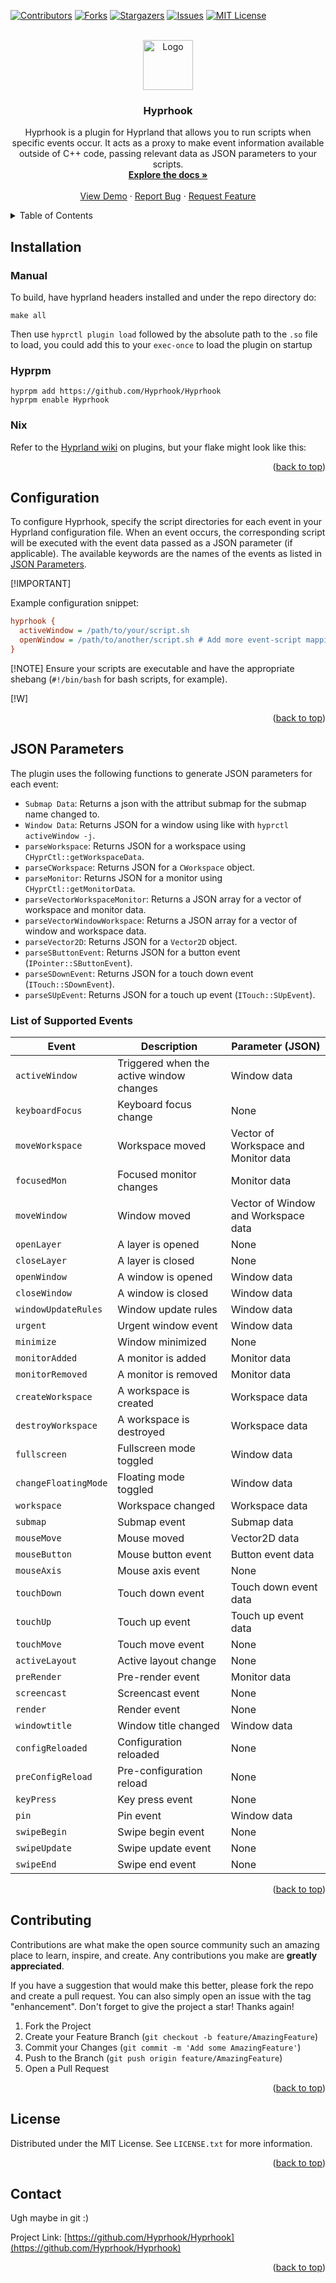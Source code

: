 <a id="readme-top"></a>

<!-- PROJECT SHIELDS -->

[![Contributors][contributors-shield]][contributors-url]
[![Forks][forks-shield]][forks-url]
[![Stargazers][stars-shield]][stars-url]
[![Issues][issues-shield]][issues-url]
[![MIT License][license-shield]][license-url]

<!-- PROJECT LOGO -->
<br />
<div align="center">
  <a href="https://github.com/Hyprhook/Hyprhook">
    <img src="https://repository-images.githubusercontent.com/812448348/684c24bc-4669-431d-b7bf-2d2e266d4db8" alt="Logo" width="80" height="80">
  </a>

  <h3 align="center">Hyprhook</h3>

  <p align="center">
    Hyprhook is a plugin for Hyprland that allows you to run scripts when specific events occur. It acts as a proxy to make event information available outside of C++ code, passing relevant data as JSON parameters to your scripts.
    <br />
    <a href="https://github.com/Hyprhook/Hyprhook/blob/master/README.md"><strong>Explore the docs »</strong></a>
    <br />
    <br />
    <a href="https://github.com/Hyprhook/Hyprhook">View Demo</a>
    ·
    <a href="https://github.com/Hyprhook/Hyprhook/issues/new?labels=bug&template=bug-report---.md">Report Bug</a>
    ·
    <a href="https://github.com/Hyprhook/Hyprhook/issues/new?labels=enhancement&template=feature-request---.md">Request Feature</a>
  </p>
</div>

<!-- TABLE OF CONTENTS -->
<details>
  <summary>Table of Contents</summary>
  <ol>
    <li>
      <a href="#installation">Installation</a>
      <ul>
        <li><a href="#manual">Manual</a></li>
        <li><a href="#hyprpm">Hyprpm</a></li>
        <li><a href="#nix">Nix</a></li>
      </ul>
    </li>
    <li><a href="#configuration">Configuration</a></li>
    <li><a href="#json-parameters">JSON Parameters</a></li>
    <li><a href="#contributing">Contributing</a></li>
    <li><a href="#license">License</a></li>
    <li><a href="#contact">Contact</a></li>
    <li><a href="#acknowledgments">Acknowledgments</a></li>
  </ol>
</details>

## Installation

### Manual

To build, have hyprland headers installed and under the repo directory do:

```fish
make all
```

Then use `hyprctl plugin load` followed by the absolute path to the `.so` file to load, you could add this to your `exec-once` to load the plugin on startup

### Hyprpm

```fish
hyprpm add https://github.com/Hyprhook/Hyprhook
hyprpm enable Hyprhook
```

### Nix

Refer to the [Hyprland wiki](https://wiki.hyprland.org/Nix/Hyprland-on-Home-Manager/#plugins) on plugins, but your flake might look like this:

<p align="right">(<a href="#readme-top">back to top</a>)</p>

## Configuration

To configure Hyprhook, specify the script directories for each event in your Hyprland configuration file. When an event occurs, the corresponding script will be executed with the event data passed as a JSON parameter (if applicable). The available keywords are the names of the events as listed in <a href="#json-parameters">JSON Parameters</a>.

[!IMPORTANT]

Example configuration snippet:

```ini
hyprhook {
  activeWindow = /path/to/your/script.sh
  openWindow = /path/to/another/script.sh # Add more event-script mappings as needed
}
```
[!NOTE]
Ensure your scripts are executable and have the appropriate shebang (`#!/bin/bash` for bash scripts, for example).

[!W]

<p align="right">(<a href="#readme-top">back to top</a>)</p>

## JSON Parameters

The plugin uses the following functions to generate JSON parameters for each event:

- `Submap Data`: Returns a json with the attribut submap for the submap name changed to.
- `Window Data`: Returns JSON for a window using like with `hyprctl activeWindow -j`.
- `parseWorkspace`: Returns JSON for a workspace using `CHyprCtl::getWorkspaceData`.
- `parseCWorkspace`: Returns JSON for a `CWorkspace` object.
- `parseMonitor`: Returns JSON for a monitor using `CHyprCtl::getMonitorData`.
- `parseVectorWorkspaceMonitor`: Returns a JSON array for a vector of workspace and monitor data.
- `parseVectorWindowWorkspace`: Returns a JSON array for a vector of window and workspace data.
- `parseVector2D`: Returns JSON for a `Vector2D` object.
- `parseSButtonEvent`: Returns JSON for a button event (`IPointer::SButtonEvent`).
- `parseSDownEvent`: Returns JSON for a touch down event (`ITouch::SDownEvent`).
- `parseSUpEvent`: Returns JSON for a touch up event (`ITouch::SUpEvent`).

### List of Supported Events

| Event                | Description                              | Parameter (JSON)                     |
| -------------------- | ---------------------------------------- | ------------------------------------ |
| `activeWindow`       | Triggered when the active window changes | Window data                          |
| `keyboardFocus`      | Keyboard focus change                    | None                                 |
| `moveWorkspace`      | Workspace moved                          | Vector of Workspace and Monitor data |
| `focusedMon`         | Focused monitor changes                  | Monitor data                         |
| `moveWindow`         | Window moved                             | Vector of Window and Workspace data  |
| `openLayer`          | A layer is opened                        | None                                 |
| `closeLayer`         | A layer is closed                        | None                                 |
| `openWindow`         | A window is opened                       | Window data                          |
| `closeWindow`        | A window is closed                       | Window data                          |
| `windowUpdateRules`  | Window update rules                      | Window data                          |
| `urgent`             | Urgent window event                      | Window data                          |
| `minimize`           | Window minimized                         | None                                 |
| `monitorAdded`       | A monitor is added                       | Monitor data                         |
| `monitorRemoved`     | A monitor is removed                     | Monitor data                         |
| `createWorkspace`    | A workspace is created                   | Workspace data                       |
| `destroyWorkspace`   | A workspace is destroyed                 | Workspace data                       |
| `fullscreen`         | Fullscreen mode toggled                  | Window data                          |
| `changeFloatingMode` | Floating mode toggled                    | Window data                          |
| `workspace`          | Workspace changed                        | Workspace data                       |
| `submap`             | Submap event                             | Submap data                          |
| `mouseMove`          | Mouse moved                              | Vector2D data                        |
| `mouseButton`        | Mouse button event                       | Button event data                    |
| `mouseAxis`          | Mouse axis event                         | None                                 |
| `touchDown`          | Touch down event                         | Touch down event data                |
| `touchUp`            | Touch up event                           | Touch up event data                  |
| `touchMove`          | Touch move event                         | None                                 |
| `activeLayout`       | Active layout change                     | None                                 |
| `preRender`          | Pre-render event                         | Monitor data                         |
| `screencast`         | Screencast event                         | None                                 |
| `render`             | Render event                             | None                                 |
| `windowtitle`        | Window title changed                     | Window data                          |
| `configReloaded`     | Configuration reloaded                   | None                                 |
| `preConfigReload`    | Pre-configuration reload                 | None                                 |
| `keyPress`           | Key press event                          | None                                 |
| `pin`                | Pin event                                | Window data                          |
| `swipeBegin`         | Swipe begin event                        | None                                 |
| `swipeUpdate`        | Swipe update event                       | None                                 |
| `swipeEnd`           | Swipe end event                          | None                                 |

<p align="right">(<a href="#readme-top">back to top</a>)</p>

<!-- CONTRIBUTING -->

## Contributing

Contributions are what make the open source community such an amazing place to learn, inspire, and create. Any contributions you make are **greatly appreciated**.

If you have a suggestion that would make this better, please fork the repo and create a pull request. You can also simply open an issue with the tag "enhancement".
Don't forget to give the project a star! Thanks again!

1. Fork the Project
2. Create your Feature Branch (`git checkout -b feature/AmazingFeature`)
3. Commit your Changes (`git commit -m 'Add some AmazingFeature'`)
4. Push to the Branch (`git push origin feature/AmazingFeature`)
5. Open a Pull Request

<p align="right">(<a href="#readme-top">back to top</a>)</p>

<!-- LICENSE -->

## License

Distributed under the MIT License. See `LICENSE.txt` for more information.

<p align="right">(<a href="#readme-top">back to top</a>)</p>

<!-- CONTACT -->

## Contact

Ugh maybe in git :)

Project Link: [https://github.com/Hyprhook/Hyprhook](https://github.com/Hyprhook/Hyprhook)

<p align="right">(<a href="#readme-top">back to top</a>)</p>
<!-- MARKDOWN LINKS & IMAGES -->

[contributors-shield]: https://img.shields.io/github/contributors/Hyprhook/Hyprhook.svg?style=for-the-badge
[contributors-url]: https://github.com/Hyprhook/Hyprhook/graphs/contributors
[forks-shield]: https://img.shields.io/github/forks/Hyprhook/Hyprhook.svg?style=for-the-badge
[forks-url]: https://github.com/Hyprhook/Hyprhook/network/members
[stars-shield]: https://img.shields.io/github/stars/Hyprhook/Hyprhook.svg?style=for-the-badge
[stars-url]: https://github.com/Hyprhook/Hyprhook/stargazers
[issues-shield]: https://img.shields.io/github/issues/Hyprhook/Hyprhook.svg?style=for-the-badge
[issues-url]: https://github.com/Hyprhook/Hyprhook/issues
[license-shield]: https://img.shields.io/github/license/Hyprhook/Hyprhook.svg?style=for-the-badge
[license-url]: https://github.com/Hyprhook/Hyprhook/blob/master/LICENSE.txt
